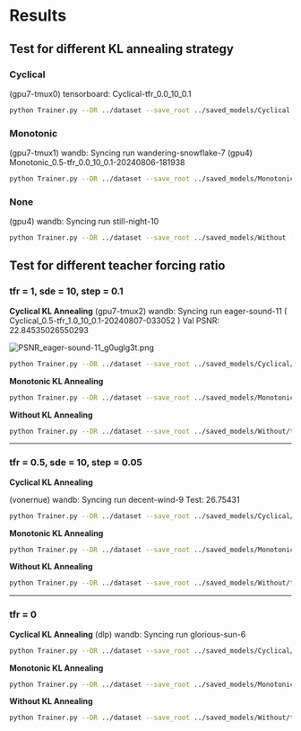 # Results

## Test for different KL annealing strategy

### Cyclical 
(gpu7-tmux0) tensorboard: Cyclical-tfr_0.0_10_0.1
```bash
python Trainer.py --DR ../dataset --save_root ../saved_models/Cyclical --lr 0.0001 --num_epoch 200 --tfr 0 --kl_anneal_type Cyclical --kl_anneal_ratio 0.5 --wandb --device cuda:3
```

### Monotonic
(gpu7-tmux1) wandb: Syncing run wandering-snowflake-7
(gpu4) Monotonic_0.5-tfr_0.0_10_0.1-20240806-181938
```bash
python Trainer.py --DR ../dataset --save_root ../saved_models/Monotonic --lr 0.0001 --num_epoch 200 --tfr 0 --kl_anneal_type Monotonic --kl_anneal_ratio 0.5 --wandb --device cuda:3
```

### None
(gpu4) wandb: Syncing run still-night-10
```bash
python Trainer.py --DR ../dataset --save_root ../saved_models/Without --lr 0.0001 --num_epoch 200 --tfr 0 --kl_anneal_type None --kl_anneal_ratio 0.5 --wandb --device cuda:1
```

## Test for different teacher forcing ratio

### tfr = 1, sde = 10, step = 0.1

**Cyclical KL Annealing**
(gpu7-tmux2) wandb: Syncing run eager-sound-11 ( Cyclical_0.5-tfr_1.0_10_0.1-20240807-033052 )
Val PSNR: 22.84535026550293

![PSNR_eager-sound-11_g0uglg3t.png](img/PSNR_eager-sound-11_g0uglg3t.png)
```bash
python Trainer.py --DR ../dataset --save_root ../saved_models/Cyclical/tfr1 --lr 0.0001 --num_epoch 100 --tfr 1 --kl_anneal_type Cyclical --kl_anneal_ratio 0.5 --wandb --device cuda:7
```

**Monotonic KL Annealing**

```bash
python Trainer.py --DR ../dataset --save_root ../saved_models/Monotonic/tfr1 --lr 0.0001 --num_epoch 100 --tfr 1 --kl_anneal_type Monotonic --kl_anneal_ratio 0.5 --wandb --device cuda:3
```

**Without KL Annealing**

```bash
python Trainer.py --DR ../dataset --save_root ../saved_models/Without/tfr1 --lr 0.0001 --num_epoch 100 --tfr 1 --kl_anneal_type None --kl_anneal_ratio 0.5 --wandb --device cuda:7
```

---

### tfr = 0.5, sde = 10, step = 0.05

**Cyclical KL Annealing**

(vonernue) wandb: Syncing run decent-wind-9
Test: 26.75431
```bash
python Trainer.py --DR ../dataset --save_root ../saved_models/Cyclical/tfr05 --lr 0.0001 --num_epoch 100 --tfr 0.5 --tfr_d_step 0.05 --kl_anneal_type Cyclical --kl_anneal_ratio 0.5 --wandb --device cuda:3
```

**Monotonic KL Annealing**

```bash
python Trainer.py --DR ../dataset --save_root ../saved_models/Monotonic/tfr05 --lr 0.0001 --num_epoch 100 --tfr 0.5 --tfr_d_step 0.05 --kl_anneal_type Monotonic --kl_anneal_ratio 0.5 --wandb --device cuda:3
```

**Without KL Annealing**

```bash
python Trainer.py --DR ../dataset --save_root ../saved_models/Without/tfr05 --lr 0.0001 --num_epoch 100 --tfr 0.5 --tfr_d_step 0.05 --kl_anneal_type None --kl_anneal_ratio 0.5 --wandb --device cuda:3
```

---

### tfr = 0
**Cyclical KL Annealing**
(dlp) wandb: Syncing run glorious-sun-6
```bash
python Trainer.py --DR ../dataset --save_root ../saved_models/Cyclical/tfr0 --lr 0.0001 --num_epoch 100 --tfr 0 --kl_anneal_type Cyclical --kl_anneal_ratio 0.5 --wandb --device cuda:3
```

**Monotonic KL Annealing**

```bash
python Trainer.py --DR ../dataset --save_root ../saved_models/Monotonic/tfr0 --lr 0.0001 --num_epoch 100 --tfr 0 --kl_anneal_type Monotonic --kl_anneal_ratio 0.5 --wandb --device cuda:3
```

**Without KL Annealing**

```bash
python Trainer.py --DR ../dataset --save_root ../saved_models/Without/tfr0 --lr 0.0001 --num_epoch 100 --tfr 0 --kl_anneal_type None --kl_anneal_ratio 0.5 --wandb --device cuda:3
```

